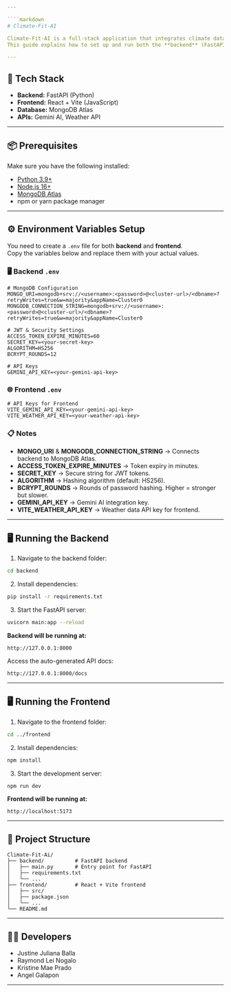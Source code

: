```yaml
---

````markdown
# Climate-Fit-AI

Climate-Fit-AI is a full-stack application that integrates climate data with AI-powered insights.  
This guide explains how to set up and run both the **backend** (FastAPI) and **frontend** (React + Vite) locally.

---
```


## 🚀 Tech Stack

- **Backend:** FastAPI (Python)  
- **Frontend:** React + Vite (JavaScript)  
- **Database:** MongoDB Atlas  
- **APIs:** Gemini AI, Weather API  

---

## 📦 Prerequisites

Make sure you have the following installed:

- [Python 3.9+](https://www.python.org/downloads/)
- [Node.js 16+](https://nodejs.org/en/download/)
- [MongoDB Atlas](https://www.mongodb.com/cloud/atlas)
- npm or yarn package manager

---

## ⚙️ Environment Variables Setup

You need to create a `.env` file for both **backend** and **frontend**.  
Copy the variables below and replace them with your actual values.

### 🖥️ Backend `.env`
```env
# MongoDB Configuration
MONGO_URI=mongodb+srv://<username>:<password>@<cluster-url>/<dbname>?retryWrites=true&w=majority&appName=Cluster0
MONGODB_CONNECTION_STRING=mongodb+srv://<username>:<password>@<cluster-url>/<dbname>?retryWrites=true&w=majority&appName=Cluster0

# JWT & Security Settings
ACCESS_TOKEN_EXPIRE_MINUTES=60
SECRET_KEY=<your-secret-key>
ALGORITHM=HS256
BCRYPT_ROUNDS=12

# API Keys
GEMINI_API_KEY=<your-gemini-api-key>
````

### 🌐 Frontend `.env`

```env
# API Keys for Frontend
VITE_GEMINI_API_KEY=<your-gemini-api-key>
VITE_WEATHER_API_KEY=<your-weather-api-key>
```

### 📋 Notes

* **MONGO\_URI** & **MONGODB\_CONNECTION\_STRING** → Connects backend to MongoDB Atlas.
* **ACCESS\_TOKEN\_EXPIRE\_MINUTES** → Token expiry in minutes.
* **SECRET\_KEY** → Secure string for JWT tokens.
* **ALGORITHM** → Hashing algorithm (default: HS256).
* **BCRYPT\_ROUNDS** → Rounds of password hashing. Higher = stronger but slower.
* **GEMINI\_API\_KEY** → Gemini AI integration key.
* **VITE\_WEATHER\_API\_KEY** → Weather data API key for frontend.

---

## 🖥️ Running the Backend

1. Navigate to the backend folder:

```bash
cd backend
```

2. Install dependencies:

```bash
pip install -r requirements.txt
```

3. Start the FastAPI server:

```bash
uvicorn main:app --reload
```

**Backend will be running at:**

```
http://127.0.0.1:8000
```

Access the auto-generated API docs:

```
http://127.0.0.1:8000/docs
```

---

## 🖥️ Running the Frontend

1. Navigate to the frontend folder:

```bash
cd ../frontend
```

2. Install dependencies:

```bash
npm install
```

3. Start the development server:

```bash
npm run dev
```

**Frontend will be running at:**

```
http://localhost:5173
```

---

## 📂 Project Structure

```
Climate-Fit-Ai/
├── backend/          # FastAPI backend
│   ├── main.py       # Entry point for FastAPI
│   ├── requirements.txt
│   └── ...
├── frontend/         # React + Vite frontend
│   ├── src/
│   ├── package.json
│   └── ...
└── README.md
```

---

## 👩‍💻 Developers

* Justine Juliana Balla
* Raymond Lei Nogalo
* Kristine Mae Prado
* Angel Galapon

---


